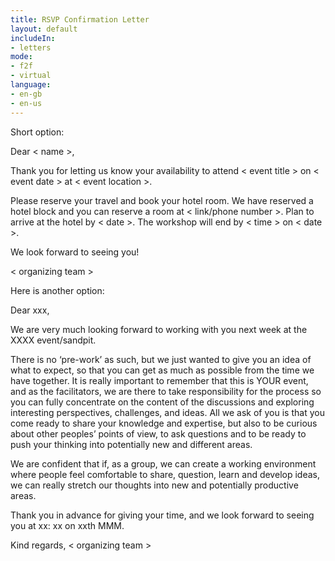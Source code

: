 ```yaml
---
title: RSVP Confirmation Letter
layout: default
includeIn: 
- letters
mode:
- f2f
- virtual
language:
- en-gb
- en-us
---
```

Short option: 

Dear < name >,

Thank you for letting us know your availability to attend < event title > on < event date > at < event location >.
 
Please reserve your travel and book your hotel room. We have reserved a hotel block and you can reserve a room at < link/phone number >. Plan to arrive at the hotel by < date >. The workshop will end by < time > on < date >. 
 
We look forward to seeing you!
 
< organizing team >


Here is another option: 

Dear xxx,

We are very much looking forward to working with you next week at the XXXX event/sandpit.

There is no ‘pre-work’ as such, but we just wanted to give you an idea of what to expect, so that you can get as much as possible from the time we have together. It is really important to remember that this is YOUR event, and as the facilitators, we are there to take responsibility for the process so you can fully concentrate on the content of the discussions and exploring interesting perspectives, challenges, and ideas. All we ask of you is that you come ready to share your knowledge and expertise, but also to be curious about other peoples’ points of view, to ask questions and to be ready to push your thinking into potentially new and different areas.

We are confident that if, as a group, we can create a working environment where people feel comfortable to share, question, learn and develop ideas, we can really stretch our thoughts into new and potentially productive areas.

Thank you in advance for giving your time, and we look forward to seeing you at xx: xx on xxth MMM.

Kind regards,
< organizing team >
